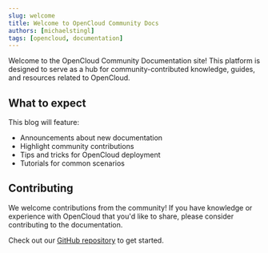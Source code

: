 ```yaml
---
slug: welcome
title: Welcome to OpenCloud Community Docs
authors: [michaelstingl]
tags: [opencloud, documentation]
---
```


Welcome to the OpenCloud Community Documentation site! This platform is designed to serve as a hub for community-contributed knowledge, guides, and resources related to OpenCloud.

<!-- truncate -->

## What to expect

This blog will feature:
- Announcements about new documentation
- Highlight community contributions
- Tips and tricks for OpenCloud deployment
- Tutorials for common scenarios

## Contributing

We welcome contributions from the community! If you have knowledge or experience with OpenCloud that you'd like to share, please consider contributing to the documentation.

Check out our [GitHub repository](https://github.com/opencloud-community/nexus) to get started.